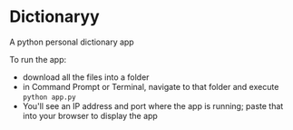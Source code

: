 # Dictionaryy
A python personal dictionary app

To run the app:
- download all the files into a folder
- in Command Prompt or Terminal, navigate to that folder and execute `python app.py`
- You'll see an IP address and port where the app is running; paste that into your browser to display the app
